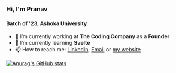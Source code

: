 ### Hi, I'm Pranav
#### Batch of '23, Ashoka University


- 🔭 I’m currently working at **The Coding Company** as a **Founder**
- 🌱 I’m currently learning **Svelte**
- 📫 How to reach me: [LinkedIn](https://www.linkedin.com/in/pranav-kumar-iyengar/), [Email](mailto:contact@pranaviyengar.com) or [my website](https://www.pranaviyengar.com)



[![Anurag's GitHub stats](https://github-readme-stats.vercel.app/api?username=Pranav132&theme=dark&hide=issues,stars&count_private=true&show_icons=true)](https://github.com/anuraghazra/github-readme-stats)

